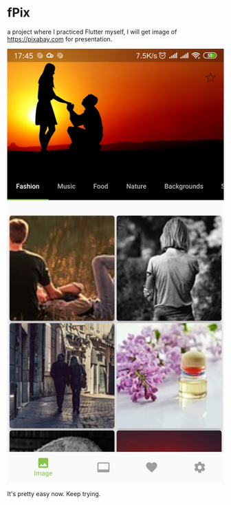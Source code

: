 # fPix

a project where I practiced Flutter myself, I will get image of https://pixabay.com for presentation.

![](README.assets/Screenshot_2018-12-21-17-45-17-798_com.longforus..png)

It's pretty easy now. Keep trying.